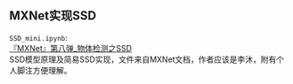 ## MXNet实现SSD
`SSD_mini.ipynb`:<br>
[『MXNet』第八弹_物体检测之SSD](https://www.cnblogs.com/hellcat/p/9108647.html)<br>
SSD模型原理及简易SSD实现，文件来自MXNet文档，作者应该是李沐，附有个人脚注方便理解。<br>
